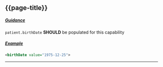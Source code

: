 ## {{page-title}}
<h5><ins>Guidance</ins></h5>

`patient.birthDate`  **SHOULD** be populated for this capability

<h5><ins>Example</ins></h5>

```xml
<birthDate value="1975-12-25">
```

---